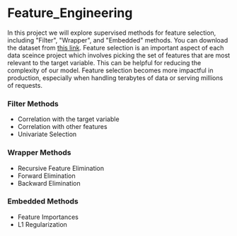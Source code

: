 # Feature_Engineering
In this project we will explore supervised methods for feature selection, including "Filter", "Wrapper", and "Embedded" methods. You can download the dataset from [this link](https://archive.ics.uci.edu/dataset/17/breast+cancer+wisconsin+diagnostic).
Feature selection is an important aspect of each data sceince project which involves picking the set of features that are most relevant to the target variable. This can be helpful for reducing the complexity of our model. Feature selection becomes more impactful in production, especially when handling terabytes of data or serving millions of requests.

### Filter Methods
- Correlation with the target variable
- Correlation with other features
- Univariate Selection

 ### Wrapper Methods
- Recursive Feature Elimination
- Forward Elimination
- Backward Elimination

### Embedded Methods
- Feature Importances
- L1 Regularization
